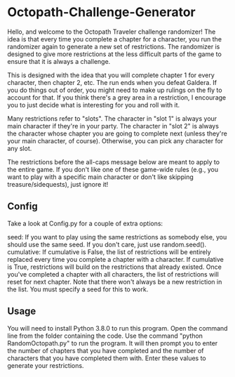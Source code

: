 # Octopath-Challenge-Generator
Hello, and welcome to the Octopath Traveler challenge randomizer! The idea is that every time you complete a chapter for a character, you run the randomizer again to generate a new set of restrictions.  The randomizer is designed to give more restrictions at the less difficult parts of the game to ensure that it is always a challenge.

This is designed with the idea that you will complete chapter 1 for every character, then chapter 2, etc. The run ends when you defeat Galdera. If you do things out of order, you might need to make up rulings on the fly to account for that. If you think there's a grey area in a restriction, I encourage you to just decide what is interesting for you and roll with it.

Many restrictions refer to "slots". The character in "slot 1" is always your main character if they're in your party.  The character in "slot 2" is always the character whose chapter you are going to complete next (unless they're your main character, of course).  Otherwise, you can pick any character for any slot.

The restrictions before the all-caps message below are meant to apply to the entire game. If you don't like one of these game-wide rules (e.g., you want to play with a specific main character or don't like skipping treasure/sidequests), just ignore it!

## Config

Take a look at Config.py for a couple of extra options:

seed: If you want to play using the same restrictions as somebody else, you should use the same seed.  If you don't care, just use random.seed().
cumulative: If cumulative is False, the list of restrictions will be entirely replaced every time you complete a chapter with a character.  If cumulative is True, restrictions will build on the restrictions that already existed. Once you've completed a chapter with all characters, the list of restrictions will reset for next chapter. Note that there won't always be a new restriction in the list. You must specify a seed for this to work.

## Usage

You will need to install Python 3.8.0 to run this program.  Open the command line from the folder containing the code.  Use the command "python RandomOctopath.py" to run the program.  It will then prompt you to enter the number of chapters that you have completed and the number of characters that you have completed them with.  Enter these values to generate your restrictions.
